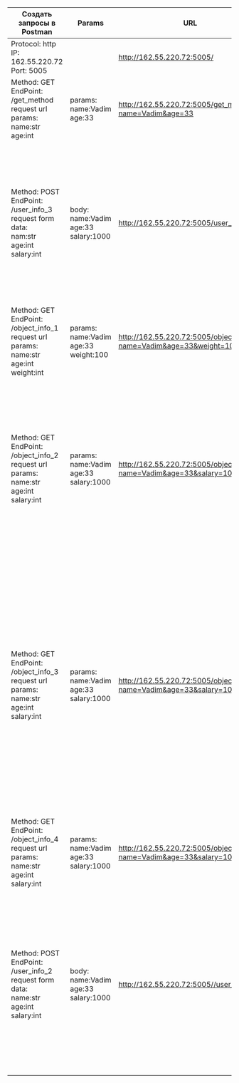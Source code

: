 |Создать запросы в Postman|Params|URL|Response|
|---|---|---|---|
|Protocol: http<br/>IP: 162.55.220.72<br/>Port: 5005||http://162.55.220.72:5005/|Hello!!!!!!!!!217.77.223.19|
|Method: GET<br/>EndPoint: /get_method<br/>request url params: <br/>name:str<br/>age:int|params:<br/>name:Vadim<br/>age:33|http://162.55.220.72:5005/get_method?name=Vadim&age=33|[<br/>“Vadim”,<br/>“33”<br/>]
|Method: POST<br/>EndPoint: /user_info_3<br/>request form data: <br/>nam:str<br/>age:int<br/>salary:int|body:<br/>name:Vadim<br/>age:33<br/>salary:1000|http://162.55.220.72:5005/user_info_3|{<br/>"age": "33",<br/>"family":<br/>{<br/>"children": [<br/>[<br/>"Alex",<br/>24<br/>[<br/>"Kate",<br/>12<br/>]<br/>],<br/>"u_salary_1_5_year": 4000<br/>},<br/>"name": "Vadim",<br/>"salary": 1000<br/>}|
|Method: GET<br/>EndPoint: /object_info_1<br/>request url params: <br/>name:str<br/>age:int<br/>weight:int|params:<br/>name:Vadim<br/>age:33<br/>weight:100|http://162.55.220.72:5005/object_info_1?name=Vadim&age=33&weight=100|{<br/>"age": 33,<br/>"daily_food": 1.2,<br/>"daily_sleep": 250.0,<br/>"name":"Vadim"<br/>}|
|Method: GET<br/>EndPoint: /object_info_2<br/>request url params: <br/>name:str<br/>age:int<br/>salary:int|params:<br/>name:Vadim<br/>age:33<br/>salary:1000|http://162.55.220.72:5005/object_info_2?name=Vadim&age=33&salary=1000|{<br/>"person": {<br/>"u_age": 33,<br/>"u_name": [<br/>"Vadim",<br/>1000,<br/>33<br/>],<br/>"u_salary_5_years": 4200.0<br/>},<br/>"qa_salary_after_1.5_year": 3300.0,<br/>"qa_salary_after_12_months": 2700.0,<br/>"qa_salary_after_3.5_years": 3800.0,<br/>"qa_salary_after_6_months": 2000,<br/>"start_qa_salary": 1000<br/>}|
|Method: GET<br/>EndPoint: /object_info_3<br/>request url params: <br/>name:str<br/>age:int<br/>salary:int|params:<br/>name:Vadim<br/>age:33<br/>salary:1000|http://162.55.220.72:5005/object_info_3?name=Vadim&age=33&salary=1000|{<br/>"age": "33",<br/>"family": {<br/>"children": [<br/>[<br/>"Alex",<br/>24<br/>],<br/>[<br/>"Kate",<br/>12<br/>]<br/>],<br/>"pets": {<br/>"cat": {<br/>"age": 3,<br/>"name": "Sunny"<br/>},<br/>"dog": {<br/>"age": 4,<br/>"name": "Luky"<br/>}<br/>},<br/>"u_salary_1_5_year": 4000<br/>},<br/>"name": "Vadim",<br/>"salary": 1000<br/>}|
|Method: GET<br/>EndPoint: /object_info_4<br/>request url params: <br/>name:str<br/>age:int<br/>salary:int|params:<br/>name:Vadim<br/>age:33<br/>salary:1000|http://162.55.220.72:5005/object_info_3?name=Vadim&age=33&salary=1000|{<br/>"age": 33,<br/>"name": "Vadim",<br/>"salary": [<br/>1000,<br/>"2000",<br/>"3000"<br/>]<br/>}|
|Method: POST<br/>EndPoint: /user_info_2<br/>request form data: <br/>name:str<br/>age:int<br/>salary:int|body:<br/>name:Vadim<br/>age:33<br/>salary:1000|http://162.55.220.72:5005//user_info_2?|{<br/>"person": {<br/>"u_age": 33,<br/>"u_name": [<br/>"Vadim",<br/>1000,<br/>33<br/>],<br/>"u_salary_5_years": 4200.0<br/>},<br/>"qa_salary_after_1.5_year": 3300.0,<br/>"qa_salary_after_12_months": 2700.0,<br/>"qa_salary_after_3.5_years": 3800.0,<br/>"qa_salary_after_6_months": 2000,<br/>"start_qa_salary": 1000<br/>}|
